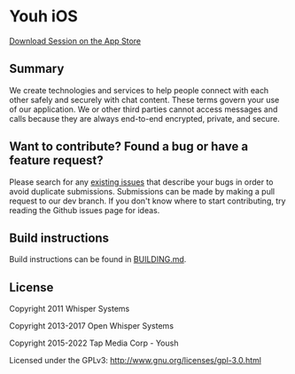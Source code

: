 # Youh iOS

[Download Session on the App Store](https://apps.apple.com/us/app/yoush/id1606501045)

## Summary

We create technologies and services to help people connect with each other safely and securely with chat content. These terms govern your use of our application. We or other third parties cannot access messages and calls because they are always end-to-end encrypted, private, and secure.

## Want to contribute? Found a bug or have a feature request?

Please search for any [existing issues](https://github.com/TapMediaCorp/Yoush-iOS/issues) that describe your bugs in order to avoid duplicate submissions. Submissions can be made by making a pull request to our dev branch. If you don't know where to start contributing, try reading the Github issues page for ideas.

## Build instructions

Build instructions can be found in [BUILDING.md](BUILDING.md).

## License

Copyright 2011 Whisper Systems

Copyright 2013-2017 Open Whisper Systems

Copyright 2015-2022 Tap Media Corp - Yoush

Licensed under the GPLv3: http://www.gnu.org/licenses/gpl-3.0.html
